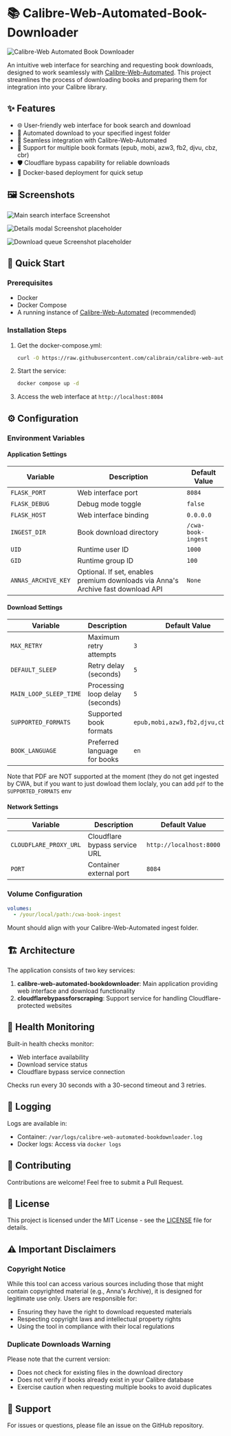 # 📚 Calibre-Web-Automated-Book-Downloader

![Calibre-Web Automated Book Downloader](static/media/logo.png 'Calibre-Web Automated Book Downloader')

An intuitive web interface for searching and requesting book downloads, designed to work seamlessly with [Calibre-Web-Automated](https://github.com/crocodilestick/Calibre-Web-Automated). This project streamlines the process of downloading books and preparing them for integration into your Calibre library.

## ✨ Features

- 🌐 User-friendly web interface for book search and download
- 🔄 Automated download to your specified ingest folder
- 🔌 Seamless integration with Calibre-Web-Automated
- 📖 Support for multiple book formats (epub, mobi, azw3, fb2, djvu, cbz, cbr)
- 🛡️ Cloudflare bypass capability for reliable downloads
- 🐳 Docker-based deployment for quick setup

## 🖼️ Screenshots

![Main search interface Screenshot](README_images/search.png 'Main search interface')

![Details modal Screenshot placeholder](README_images/details.png 'Details modal')

![Download queue Screenshot placeholder](README_images/downloading.png 'Download queue')

## 🚀 Quick Start

### Prerequisites

- Docker
- Docker Compose
- A running instance of [Calibre-Web-Automated](https://github.com/crocodilestick/Calibre-Web-Automated) (recommended)

### Installation Steps

1. Get the docker-compose.yml:

   ```bash
   curl -O https://raw.githubusercontent.com/calibrain/calibre-web-automated-book-downloader/refs/heads/main/docker-compose.yml
   ```

2. Start the service:

   ```bash
   docker compose up -d
   ```

3. Access the web interface at `http://localhost:8084`

## ⚙️ Configuration

### Environment Variables

#### Application Settings

| Variable            | Description                                                                      | Default Value      |
| ------------------- | -------------------------------------------------------------------------------- | ------------------ |
| `FLASK_PORT`        | Web interface port                                                               | `8084`             |
| `FLASK_DEBUG`       | Debug mode toggle                                                                | `false`            |
| `FLASK_HOST`        | Web interface binding                                                            | `0.0.0.0`          |
| `INGEST_DIR`        | Book download directory                                                          | `/cwa-book-ingest` |
| `UID`               | Runtime user ID                                                                  | `1000`             |
| `GID`               | Runtime group ID                                                                 | `100`              |
| `ANNAS_ARCHIVE_KEY` | Optional. If set, enables premium downloads via Anna's Archive fast download API | `None`             |

#### Download Settings

| Variable               | Description                     | Default Value                     |
| ---------------------- | ------------------------------- | --------------------------------- |
| `MAX_RETRY`            | Maximum retry attempts          | `3`                               |
| `DEFAULT_SLEEP`        | Retry delay (seconds)           | `5`                               |
| `MAIN_LOOP_SLEEP_TIME` | Processing loop delay (seconds) | `5`                               |
| `SUPPORTED_FORMATS`    | Supported book formats          | `epub,mobi,azw3,fb2,djvu,cbz,cbr` |
| `BOOK_LANGUAGE`        | Preferred language for books    | `en`                              |

Note that PDF are NOT supported at the moment (they do not get ingested by CWA, but if you want to just dowload them loclaly, you can add `pdf` to the `SUPPORTED_FORMATS` env

#### Network Settings

| Variable               | Description                   | Default Value           |
| ---------------------- | ----------------------------- | ----------------------- |
| `CLOUDFLARE_PROXY_URL` | Cloudflare bypass service URL | `http://localhost:8000` |
| `PORT`                 | Container external port       | `8084`                  |

### Volume Configuration

```yaml
volumes:
  - /your/local/path:/cwa-book-ingest
```

Mount should align with your Calibre-Web-Automated ingest folder.

## 🏗️ Architecture

The application consists of two key services:

1. **calibre-web-automated-bookdownloader**: Main application providing web interface and download functionality
2. **cloudflarebypassforscraping**: Support service for handling Cloudflare-protected websites

## 🏥 Health Monitoring

Built-in health checks monitor:

- Web interface availability
- Download service status
- Cloudflare bypass service connection

Checks run every 30 seconds with a 30-second timeout and 3 retries.

## 📝 Logging

Logs are available in:

- Container: `/var/logs/calibre-web-automated-bookdownloader.log`
- Docker logs: Access via `docker logs`

## 🤝 Contributing

Contributions are welcome! Feel free to submit a Pull Request.

## 📄 License

This project is licensed under the MIT License - see the [LICENSE](LICENSE) file for details.

## ⚠️ Important Disclaimers

### Copyright Notice

While this tool can access various sources including those that might contain copyrighted material (e.g., Anna's Archive), it is designed for legitimate use only. Users are responsible for:

- Ensuring they have the right to download requested materials
- Respecting copyright laws and intellectual property rights
- Using the tool in compliance with their local regulations

### Duplicate Downloads Warning

Please note that the current version:

- Does not check for existing files in the download directory
- Does not verify if books already exist in your Calibre database
- Exercise caution when requesting multiple books to avoid duplicates

## 💬 Support

For issues or questions, please file an issue on the GitHub repository.
